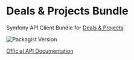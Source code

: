 # Deals &amp; Projects Bundle
Symfony API Client Bundle for [Deals &amp; Projects](https://www.dealsandprojects.com/)

![Packagist Version](https://img.shields.io/packagist/v/postyou/dealsandprojects-bundle)

[Official API Documentation](https://help.dealsandprojects.com/support/solutions/folders/77000302113)
